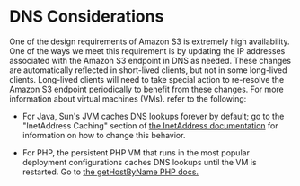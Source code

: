 # DNS Considerations<a name="DNSConsiderations"></a>

 One of the design requirements of Amazon S3 is extremely high availability\. One of the ways we meet this requirement is by updating the IP addresses associated with the Amazon S3 endpoint in DNS as needed\. These changes are automatically reflected in short\-lived clients, but not in some long\-lived clients\. Long\-lived clients will need to take special action to re\-resolve the Amazon S3 endpoint periodically to benefit from these changes\. For more information about virtual machines \(VMs\)\. refer to the following: 

+  For Java, Sun's JVM caches DNS lookups forever by default; go to the "InetAddress Caching" section of [the InetAddress documentation](http://docs.oracle.com/javase/1.5.0/docs/api/java/net/InetAddress.html) for information on how to change this behavior\. 

+  For PHP, the persistent PHP VM that runs in the most popular deployment configurations caches DNS lookups until the VM is restarted\. Go to [the getHostByName PHP docs\.](http://us2.php.net/manual/en/function.gethostbyname.php) 